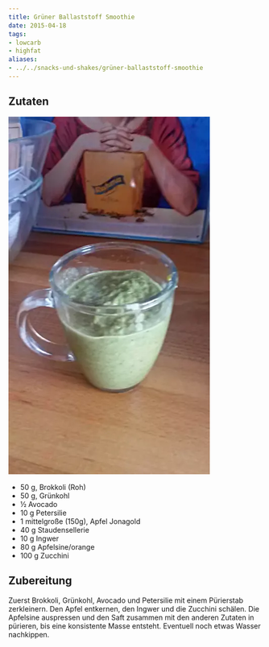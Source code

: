 ```yaml
---
title: Grüner Ballaststoff Smoothie
date: 2015-04-18
tags:
- lowcarb
- highfat
aliases:
- ../../snacks-und-shakes/grüner-ballaststoff-smoothie
---
```


## Zutaten
![](/img/gruener-ballaststoff-smoothie.webp)

- 50 g, Brokkoli (Roh)
- 50 g, Grünkohl
- ½ Avocado
- 10 g Petersilie
- 1 mittelgroße (150g), Apfel Jonagold
- 40 g Staudensellerie
- 10 g Ingwer
- 80 g Apfelsine/orange
- 100 g Zucchini

## Zubereitung

Zuerst Brokkoli, Grünkohl, Avocado  und Petersilie mit einem Pürierstab zerkleinern. Den Apfel entkernen, den Ingwer und die Zucchini schälen. Die Apfelsine auspressen und den Saft zusammen mit den anderen Zutaten in pürieren, bis eine konsistente Masse entsteht. Eventuell noch etwas Wasser nachkippen.
